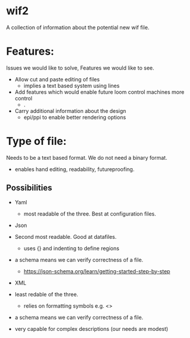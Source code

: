 # wif2
A collection of information about the potential new wif file.

# Features:
Issues we would like to solve, Features we would like to see.
- Allow cut and paste editing of files
  - implies a text based system using lines
- Add features which would enable future loom control machines more control
  - .
- Carry additional information about the design
  - epi/ppi to enable better rendering options


# Type of file:
Needs to be a text based format. We do not need a binary format.
 - enables hand editing, readability, futureproofing.

## Possibilities
 - Yaml
   - most readable of the three. Best at configuration files.
 - Json
  - Second most readable. Good at datafiles.
    - uses {} and indenting to define regions
  - a schema means we can verify correctness of a file.
    - https://json-schema.org/learn/getting-started-step-by-step

 - XML
  - least redable of the three.
    - relies on formatting symbols e.g. <>
  - a schema means we can verify correctness of a file.
  - very capable for complex descriptions (our needs are modest)


